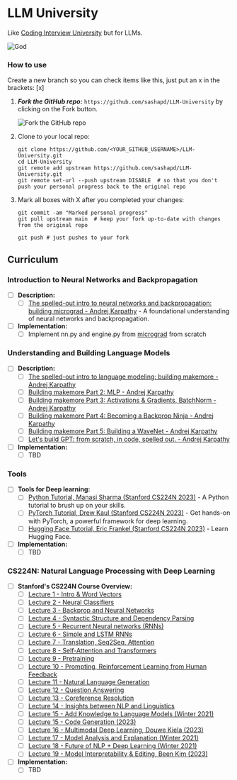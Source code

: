 # LLM University
Like [Coding Interview University](https://github.com/jwasham/coding-interview-university) but for LLMs.

 ![God](https://i.imgur.com/7mM6rar.jpeg)

### How to use

Create a new branch so you can check items like this, just put an x in the brackets: [x]

1. ***Fork the GitHub repo:*** `https://github.com/sashapd/LLM-University` by clicking on the Fork button.

    ![Fork the GitHub repo](https://d3j2pkmjtin6ou.cloudfront.net/fork-button.png)

1. Clone to your local repo:

    ```
    git clone https://github.com/<YOUR_GITHUB_USERNAME>/LLM-University.git
    cd LLM-University
    git remote add upstream https://github.com/sashapd/LLM-University.git
    git remote set-url --push upstream DISABLE  # so that you don't push your personal progress back to the original repo
    ```

1. Mark all boxes with X after you completed your changes:

    ```
    git commit -am "Marked personal progress"
    git pull upstream main  # keep your fork up-to-date with changes from the original repo
   
    git push # just pushes to your fork
    ```

## Curriculum

### Introduction to Neural Networks and Backpropagation

- [ ] **Description:**
    - [ ] [The spelled-out intro to neural networks and backpropagation: building micrograd - Andrej Karpathy](https://www.youtube.com/watch?v=VMj-3S1tku0) - A foundational understanding of neural networks and backpropagation.
- [ ] **Implementation:**
    - [ ] Implement nn.py and engine.py from [micrograd](https://github.com/karpathy/micrograd) from scratch

### Understanding and Building Language Models

- [ ] **Description:**
    - [ ] [The spelled-out intro to language modeling: building makemore - Andrej Karpathy](https://www.youtube.com/watch?v=PaCmpygFfXo)
    - [ ] [Building makemore Part 2: MLP - Andrej Karpathy](https://www.youtube.com/watch?v=TCH_1BHY58I)
    - [ ] [Building makemore Part 3: Activations & Gradients, BatchNorm - Andrej Karpathy](https://www.youtube.com/watch?v=P6sfmUTpUmc)
    - [ ] [Building makemore Part 4: Becoming a Backprop Ninja - Andrej Karpathy](https://www.youtube.com/watch?v=q8SA3rM6ckI)
    - [ ] [Building makemore Part 5: Building a WaveNet - Andrej Karpathy](https://www.youtube.com/watch?v=t3YJ5hKiMQ0)
    - [ ] [Let's build GPT: from scratch, in code, spelled out. - Andrej Karpathy](https://www.youtube.com/watch?v=kCc8FmEb1nY)
- [ ]  **Implementation:**
    - [ ] TBD

### Tools
- [ ] **Tools for Deep learning:**
    - [ ] [Python Tutorial, Manasi Sharma (Stanford CS224N 2023)](https://www.youtube.com/watch?v=8j4wpU98Q74) - A Python tutorial to brush up on your skills.
    - [ ] [PyTorch Tutorial, Drew Kaul (Stanford CS224N 2023)](https://www.youtube.com/watch?v=Uv0AIRr3ptg) - Get hands-on with PyTorch, a powerful framework for deep learning.
    - [ ] [Hugging Face Tutorial, Eric Frankel (Stanford CS224N 2023)](https://www.youtube.com/watch?v=b80by3Xk_A8) - Learn Hugging Face.
- [ ] **Implementation:**
    - [ ] TBD

### CS224N: Natural Language Processing with Deep Learning

- [ ] **Stanford's CS224N Course Overview:**
    - [ ] [Lecture 1 - Intro & Word Vectors](https://www.youtube.com/watch?v=rmVRLeJRkl4)
    - [ ] [Lecture 2 - Neural Classifiers](https://www.youtube.com/watch?v=gqaHkPEZAew)
    - [ ] [Lecture 3 - Backprop and Neural Networks](https://www.youtube.com/watch?v=X0Jw4kgaFlg)
    - [ ] [Lecture 4 - Syntactic Structure and Dependency Parsing](https://www.youtube.com/watch?v=PSGIodTN3KE)
    - [ ] [Lecture 5 - Recurrent Neural networks (RNNs)](https://www.youtube.com/watch?v=PLryWeHPcBs)
    - [ ] [Lecture 6 - Simple and LSTM RNNs](https://www.youtube.com/watch?v=0LixFSa7yts)
    - [ ] [Lecture 7 - Translation, Seq2Seq, Attention](https://www.youtube.com/watch?v=wzfWHP6SXxY)
    - [ ] [Lecture 8 - Self-Attention and Transformers](https://www.youtube.com/watch?v=LWMzyfvuehA)
    - [ ] [Lecture 9 - Pretraining](https://www.youtube.com/watch?v=DGfCRXuNA2w)
    - [ ] [Lecture 10 - Prompting, Reinforcement Learning from Human Feedback](https://www.youtube.com/watch?v=SXpJ9EmG3s4)
    - [ ] [Lecture 11 - Natural Language Generation](https://www.youtube.com/watch?v=N9L32bFieEY)
    - [ ] [Lecture 12 - Question Answering](https://www.youtube.com/watch?v=NcqfHa0_YmU)
    - [ ] [Lecture 13 - Coreference Resolution](https://www.youtube.com/watch?v=FFRnDRcbQQU)
    - [ ] [Lecture 14 - Insights between NLP and Linguistics](https://www.youtube.com/watch?v=NvIWF82Fw4E)
    - [ ] [Lecture 15 - Add Knowledge to Language Models (Winter 2021)](https://www.youtube.com/watch?v=y68RJVfGoto)
    - [ ] [Lecture 15 - Code Generation (2023)](https://www.youtube.com/watch?v=JlK46EzImM8)
    - [ ] [Lecture 16 - Multimodal Deep Learning, Douwe Kiela (2023)](https://www.youtube.com/watch?v=5vfIT5LOkR0)
    - [ ] [Lecture 17 - Model Analysis and Explanation (Winter 2021)](https://www.youtube.com/watch?v=f_qmSSBWV_E)
    - [ ] [Lecture 18 - Future of NLP + Deep Learning (Winter 2021)](https://www.youtube.com/watch?v=2t7Q9WVUaf8)
    - [ ] [Lecture 19 - Model Interpretability & Editing, Been Kim (2023)](https://www.youtube.com/watch?v=cd3pRpEtjLs)
- [ ] **Implementation:**
    - [ ] TBD

